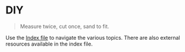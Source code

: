 # DIY

> Measure twice, cut once, sand to fit.

Use the [Index file](Index.MD) to navigate the various topics. There are also external resources available in the index file.
